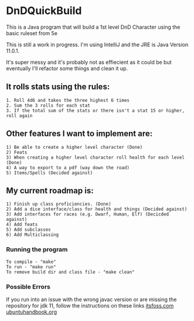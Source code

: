 # DnDQuickBuild
 This is a Java program that will build a 1st level DnD Character using the basic ruleset from 5e
  
 This is still a work in progress. I'm using IntelliJ and the JRE is Java Version 11.0.1.

 It's super messy and it's probably not as effiecient as it could be but eventually I'll refactor some things and clean it up.
  
  ## It rolls stats using the rules:
    1. Roll 4d6 and takes the three highest 6 times
    2. Sum the 3 rolls for each stat
    3. If the total sum of the stats or there isn't a stat 15 or higher, roll again
  

   ## Other features I want to implement are:
  
    1) Be able to create a higher level character (Done)
    2) Feats
    3) When creating a higher level character roll health for each level (Done)
    4) A way to export to a pdf (way down the road)
    5) Items/Spells (Decided against)
  
  ## My current roadmap is:
  
    1) Finish up class proficiencies. (Done)
    2) Add a dice interface/class for health and things (Decided against)
    3) Add interfaces for races (e.g. Dwarf, Human, Elf) (Decicded against)
    4) Add feats
    5) Add subclasses
    6) Add Multiclassing

 ### Running the program
    To compile - "make"
    To run - "make run"
    To remove build dir and class file - "make clean"
    
    
### Possible Errors
If you run into an issue with the wrong javac version or are missing the repository for jdk 11, follow the instructions on these links [itsfoss.com](https://itsfoss.com/add-apt-repository-command-not-found/) [ubuntuhandbook.org](http://ubuntuhandbook.org/index.php/2018/11/how-to-install-oracle-java-11-in-ubuntu-18-04-18-10/)
